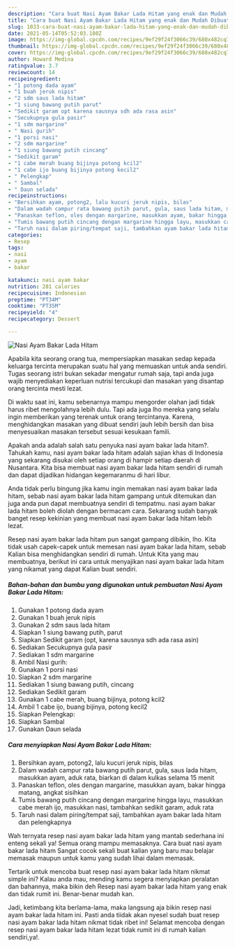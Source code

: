 ```yaml
---
description: "Cara buat Nasi Ayam Bakar Lada Hitam yang enak dan Mudah Dibuat"
title: "Cara buat Nasi Ayam Bakar Lada Hitam yang enak dan Mudah Dibuat"
slug: 1033-cara-buat-nasi-ayam-bakar-lada-hitam-yang-enak-dan-mudah-dibuat
date: 2021-05-14T05:52:03.180Z
image: https://img-global.cpcdn.com/recipes/9ef29f24f3066c39/680x482cq70/nasi-ayam-bakar-lada-hitam-foto-resep-utama.jpg
thumbnail: https://img-global.cpcdn.com/recipes/9ef29f24f3066c39/680x482cq70/nasi-ayam-bakar-lada-hitam-foto-resep-utama.jpg
cover: https://img-global.cpcdn.com/recipes/9ef29f24f3066c39/680x482cq70/nasi-ayam-bakar-lada-hitam-foto-resep-utama.jpg
author: Howard Medina
ratingvalue: 3.7
reviewcount: 14
recipeingredient:
- "1 potong dada ayam"
- "1 buah jeruk nipis"
- "2 sdm saus lada hitam"
- "1 siung bawang putih parut"
- "Sedikit garam opt karena sausnya sdh ada rasa asin"
- "Secukupnya gula pasir"
- "1 sdm margarine"
- " Nasi gurih"
- "1 porsi nasi"
- "2 sdm margarine"
- "1 siung bawang putih cincang"
- "Sedikit garam"
- "1 cabe merah buang bijinya potong kcil2"
- "1 cabe ijo buang bijinya potong kecil2"
- " Pelengkap"
- " Sambal"
- " Daun selada"
recipeinstructions:
- "Bersihkan ayam, potong2, lalu kucuri jeruk nipis, bilas"
- "Dalam wadah campur rata bawang putih parut, gula, saus lada hitam, masukkan ayam, aduk rata, biarkan di dalam kulkas selama 15 menit"
- "Panaskan teflon, oles dengan margarine, masukkan ayam, bakar hingga matang, angkat sisihkan"
- "Tumis bawang putih cincang dengan margarine hingga layu, masukkan cabe merah ijo, masukkan nasi, tambahkan sedikit garam, aduk rata"
- "Taruh nasi dalam piring/tempat saji, tambahkan ayam bakar lada hitam dan pelengkapnya"
categories:
- Resep
tags:
- nasi
- ayam
- bakar

katakunci: nasi ayam bakar 
nutrition: 281 calories
recipecuisine: Indonesian
preptime: "PT34M"
cooktime: "PT35M"
recipeyield: "4"
recipecategory: Dessert

---
```



![Nasi Ayam Bakar Lada Hitam](https://img-global.cpcdn.com/recipes/9ef29f24f3066c39/680x482cq70/nasi-ayam-bakar-lada-hitam-foto-resep-utama.jpg)

Apabila kita seorang orang tua, mempersiapkan masakan sedap kepada keluarga tercinta merupakan suatu hal yang memuaskan untuk anda sendiri. Tugas seorang istri bukan sekadar mengatur rumah saja, tapi anda juga wajib menyediakan keperluan nutrisi tercukupi dan masakan yang disantap orang tercinta mesti lezat.

Di waktu  saat ini, kamu sebenarnya mampu mengorder olahan jadi tidak harus ribet mengolahnya lebih dulu. Tapi ada juga lho mereka yang selalu ingin memberikan yang terenak untuk orang tercintanya. Karena, menghidangkan masakan yang dibuat sendiri jauh lebih bersih dan bisa menyesuaikan masakan tersebut sesuai kesukaan famili. 



Apakah anda adalah salah satu penyuka nasi ayam bakar lada hitam?. Tahukah kamu, nasi ayam bakar lada hitam adalah sajian khas di Indonesia yang sekarang disukai oleh setiap orang di hampir setiap daerah di Nusantara. Kita bisa membuat nasi ayam bakar lada hitam sendiri di rumah dan dapat dijadikan hidangan kegemaranmu di hari libur.

Anda tidak perlu bingung jika kamu ingin memakan nasi ayam bakar lada hitam, sebab nasi ayam bakar lada hitam gampang untuk ditemukan dan juga anda pun dapat membuatnya sendiri di tempatmu. nasi ayam bakar lada hitam boleh diolah dengan bermacam cara. Sekarang sudah banyak banget resep kekinian yang membuat nasi ayam bakar lada hitam lebih lezat.

Resep nasi ayam bakar lada hitam pun sangat gampang dibikin, lho. Kita tidak usah capek-capek untuk memesan nasi ayam bakar lada hitam, sebab Kalian bisa menghidangkan sendiri di rumah. Untuk Kita yang mau membuatnya, berikut ini cara untuk menyajikan nasi ayam bakar lada hitam yang nikamat yang dapat Kalian buat sendiri.

<!--inarticleads1-->

##### Bahan-bahan dan bumbu yang digunakan untuk pembuatan Nasi Ayam Bakar Lada Hitam:

1. Gunakan 1 potong dada ayam
1. Gunakan 1 buah jeruk nipis
1. Gunakan 2 sdm saus lada hitam
1. Siapkan 1 siung bawang putih, parut
1. Siapkan Sedikit garam (opt, karena sausnya sdh ada rasa asin)
1. Sediakan Secukupnya gula pasir
1. Sediakan 1 sdm margarine
1. Ambil  Nasi gurih:
1. Gunakan 1 porsi nasi
1. Siapkan 2 sdm margarine
1. Sediakan 1 siung bawang putih, cincang
1. Sediakan Sedikit garam
1. Gunakan 1 cabe merah, buang bijinya, potong kcil2
1. Ambil 1 cabe ijo, buang bijinya, potong kecil2
1. Siapkan  Pelengkap:
1. Siapkan  Sambal
1. Gunakan  Daun selada




<!--inarticleads2-->

##### Cara menyiapkan Nasi Ayam Bakar Lada Hitam:

1. Bersihkan ayam, potong2, lalu kucuri jeruk nipis, bilas
1. Dalam wadah campur rata bawang putih parut, gula, saus lada hitam, masukkan ayam, aduk rata, biarkan di dalam kulkas selama 15 menit
1. Panaskan teflon, oles dengan margarine, masukkan ayam, bakar hingga matang, angkat sisihkan
1. Tumis bawang putih cincang dengan margarine hingga layu, masukkan cabe merah ijo, masukkan nasi, tambahkan sedikit garam, aduk rata
1. Taruh nasi dalam piring/tempat saji, tambahkan ayam bakar lada hitam dan pelengkapnya




Wah ternyata resep nasi ayam bakar lada hitam yang mantab sederhana ini enteng sekali ya! Semua orang mampu memasaknya. Cara buat nasi ayam bakar lada hitam Sangat cocok sekali buat kalian yang baru mau belajar memasak maupun untuk kamu yang sudah lihai dalam memasak.

Tertarik untuk mencoba buat resep nasi ayam bakar lada hitam nikmat simple ini? Kalau anda mau, mending kamu segera menyiapkan peralatan dan bahannya, maka bikin deh Resep nasi ayam bakar lada hitam yang enak dan tidak rumit ini. Benar-benar mudah kan. 

Jadi, ketimbang kita berlama-lama, maka langsung aja bikin resep nasi ayam bakar lada hitam ini. Pasti anda tiidak akan nyesel sudah buat resep nasi ayam bakar lada hitam nikmat tidak ribet ini! Selamat mencoba dengan resep nasi ayam bakar lada hitam lezat tidak rumit ini di rumah kalian sendiri,ya!.

